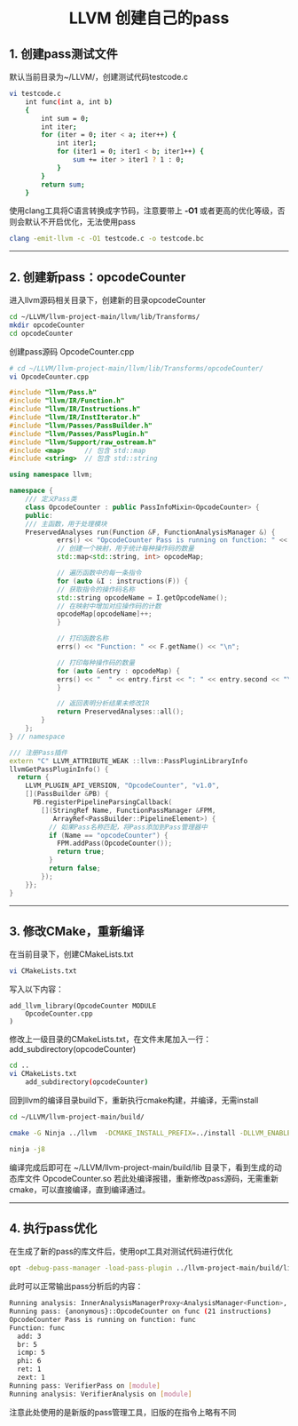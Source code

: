 # <center>LLVM 创建自己的pass</center>

## 1. 创建pass测试文件
默认当前目录为~/LLVM/，创建测试代码testcode.c
```bash
vi testcode.c
    int func(int a, int b) 
    {
        int sum = 0;
        int iter;
        for (iter = 0; iter < a; iter++) {
            int iter1;
            for (iter1 = 0; iter1 < b; iter1++) {
                sum += iter > iter1 ? 1 : 0;
            }
        }
        return sum;
    }
```
使用clang工具将C语言转换成字节码，注意要带上 **-O1** 或者更高的优化等级，否则会默认不开启优化，无法使用pass
```bash
clang -emit-llvm -c -O1 testcode.c -o testcode.bc
```
---

## 2. 创建新pass：opcodeCounter
进入llvm源码相关目录下，创建新的目录opcodeCounter
```bash
cd ~/LLVM/llvm-project-main/llvm/lib/Transforms/
mkdir opcodeCounter
cd opcodeCounter
```
创建pass源码 OpcodeCounter.cpp
```bash
# cd ~/LLVM/llvm-project-main/llvm/lib/Transforms/opcodeCounter/
vi OpcodeCounter.cpp
```
```cpp
#include "llvm/Pass.h"
#include "llvm/IR/Function.h"
#include "llvm/IR/Instructions.h"
#include "llvm/IR/InstIterator.h"
#include "llvm/Passes/PassBuilder.h"
#include "llvm/Passes/PassPlugin.h"
#include "llvm/Support/raw_ostream.h"
#include <map>     // 包含 std::map
#include <string>  // 包含 std::string

using namespace llvm;

namespace {
    /// 定义Pass类
    class OpcodeCounter : public PassInfoMixin<OpcodeCounter> {
    public:
    /// 主函数，用于处理模块
    PreservedAnalyses run(Function &F, FunctionAnalysisManager &) {
            errs() << "OpcodeCounter Pass is running on function: " << F.getName() << "\n";
            // 创建一个映射，用于统计每种操作码的数量
            std::map<std::string, int> opcodeMap;

            // 遍历函数中的每一条指令
            for (auto &I : instructions(F)) {
            // 获取指令的操作码名称
            std::string opcodeName = I.getOpcodeName();
            // 在映射中增加对应操作码的计数
            opcodeMap[opcodeName]++;
            }

            // 打印函数名称
            errs() << "Function: " << F.getName() << "\n";

            // 打印每种操作码的数量
            for (auto &entry : opcodeMap) {
            errs() << "  " << entry.first << ": " << entry.second << "\n";
            }

            // 返回表明分析结果未修改IR
            return PreservedAnalyses::all();
        }
    };
} // namespace

/// 注册Pass插件
extern "C" LLVM_ATTRIBUTE_WEAK ::llvm::PassPluginLibraryInfo
llvmGetPassPluginInfo() {
  return {
    LLVM_PLUGIN_API_VERSION, "OpcodeCounter", "v1.0",
    [](PassBuilder &PB) {
      PB.registerPipelineParsingCallback(
        [](StringRef Name, FunctionPassManager &FPM,
           ArrayRef<PassBuilder::PipelineElement>) {
          // 如果Pass名称匹配，将Pass添加到Pass管理器中
          if (Name == "opcodeCounter") {
            FPM.addPass(OpcodeCounter());
            return true;
          }
          return false;
        });
    }};
}
```
---
## 3. 修改CMake，重新编译
在当前目录下，创建CMakeLists.txt
```bash
vi CMakeLists.txt
```
写入以下内容：
```CMakeLists
add_llvm_library(OpcodeCounter MODULE
    OpcodeCounter.cpp
)
```
修改上一级目录的CMakeLists.txt，在文件末尾加入一行：add_subdirectory(opcodeCounter)
```bash
cd ..
vi CMakeLists.txt
    add_subdirectory(opcodeCounter)
```
回到llvm的编译目录build下，重新执行cmake构建，并编译，无需install
```bash
cd ~/LLVM/llvm-project-main/build/

cmake -G Ninja ../llvm  -DCMAKE_INSTALL_PREFIX=../install -DLLVM_ENABLE_PROJECTS="clang" -DLLVM_TARGETS_TO_BUILD="X86;RISCV" -DCMAKE_BUILD_TYPE=Release -DLLVM_ENABLE_ASSERTIONS=On

ninja -j8
```
编译完成后即可在 ~/LLVM/llvm-project-main/build/lib 目录下，看到生成的动态库文件 OpcodeCounter.so
若此处编译报错，重新修改pass源码，无需重新cmake，可以直接编译，直到编译通过。

---

## 4. 执行pass优化
在生成了新的pass的库文件后，使用opt工具对测试代码进行优化
```bash
opt -debug-pass-manager -load-pass-plugin ../llvm-project-main/build/lib/OpcodeCounter.so -passes="opcodeCounter" -disable-output testcode.bc
```
此时可以正常输出pass分析后的内容：
```bash
Running analysis: InnerAnalysisManagerProxy<AnalysisManager<Function>, Module> on [module]
Running pass: {anonymous}::OpcodeCounter on func (21 instructions)
OpcodeCounter Pass is running on function: func
Function: func
  add: 3
  br: 5
  icmp: 5
  phi: 6
  ret: 1
  zext: 1
Running pass: VerifierPass on [module]
Running analysis: VerifierAnalysis on [module]
```
注意此处使用的是新版的pass管理工具，旧版的在指令上略有不同